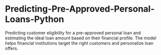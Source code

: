 # Predicting-Pre-Approved-Personal-Loans-Python
Predicting customer eligibility for a pre-approved personal loan and estimating the ideal loan amount based on their financial profile. The model helps financial institutions target the right customers and personalize loan offers.
